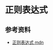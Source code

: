 # 正则表达式
## 参考资料
- [正则表达式 mdn](https://developer.mozilla.org/zh-CN/docs/Web/JavaScript/Guide/Regular_Expressions)